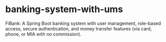 # banking-system-with-ums
FiBank: A Spring Boot banking system with user management, role-based access, secure authentication, and money transfer features (via card, phone, or MIA with no commission).
